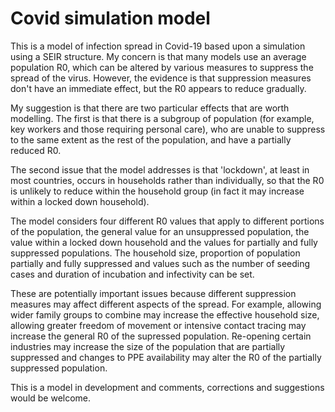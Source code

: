 # Covid simulation model
This is a model of infection spread in Covid-19 based upon a simulation using a SEIR structure.  My concern is that many models use an average population R0, which can be altered by various measures to suppress the spread of the virus.  However, the evidence is that suppression measures don't have an immediate effect, but the R0 appears to reduce gradually.

My suggestion is that there are two particular effects that are worth modelling.  The first is that there is a subgroup of population (for example, key workers and those requiring personal care), who are unable to suppress to the same extent as the rest of the population, and have a partially reduced R0.

The second issue that the model addresses is that 'lockdown', at least in most countries, occurs in households rather than individually, so that the R0 is unlikely to reduce within the household group (in fact it may increase within a locked down household).

The model considers four different R0 values that apply to different portions of the population, the general value for an unsuppressed population, the value within a locked down household and the values for  partially and fully suppressed populations.  The household size, proportion of population partially and fully suppressed and values such as the number of seeding cases and duration of incubation and infectivity can be set.

These are potentially important issues because different suppression measures may affect different aspects of the spread.  For example, allowing wider family groups to combine may increase the effective household size, allowing greater freedom of movement or intensive contact tracing may increase the general R0 of the supressed population.  Re-opening certain industries may increase the size of the population that are partially suppressed and changes to PPE availability may alter the R0 of the partially suppressed population.

This is a model in development and comments, corrections and suggestions would be welcome. 

